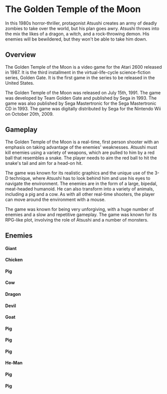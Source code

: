 # The Golden Temple of the Moon

In this 1980s horror-thriller, protagonist Atsushi creates an army of deadly zombies to take over the world, but his plan goes awry. Atsushi throws into the mix the likes of a dragon, a witch, and a rock-throwing demon. His enemies will be bewildered, but they won't be able to take him down.

## Overview

The Golden Temple of the Moon is a video game for the Atari 2600 released in 1987. It is the third installment in the virtual-life-cycle science-fiction series, Golden Gate. It is the first game in the series to be released in the United States.

The Golden Temple of the Moon was released on July 15th, 1991. The game was developed by Team Golden Gate and published by Sega in 1993. The game was also published by Sega Mastertronic for the Sega Mastertronic CD in 1993. The game was digitally distributed by Sega for the Nintendo Wii on October 20th, 2009.

## Gameplay

The Golden Temple of the Moon is a real-time, first person shooter with an emphasis on taking advantage of the enemies' weaknesses. Atsushi must kill enemies using a variety of weapons, which are pulled to him by a red ball that resembles a snake. The player needs to aim the red ball to hit the snake's tail and aim for a head-on hit.

The game was known for its realistic graphics and the unique use of the 3-D technique, where Atsushi has to look behind him and use his eyes to navigate the environment. The enemies are in the form of a large, bipedal, meat-headed humanoid. He can also transform into a variety of animals, including a pig and a cow. As with all other real-time shooters, the player can move around the environment with a mouse.

The game was known for being very unforgiving, with a huge number of enemies and a slow and repetitive gameplay. The game was known for its RPG-like plot, involving the role of Atsushi and a number of monsters.

## Enemies

#### Giant

#### Chicken

#### Pig

#### Cow

#### Dragon

#### Devil

#### Goat

#### Pig

#### Pig

#### Pig

#### He-Man

#### Pig

#### Pig
